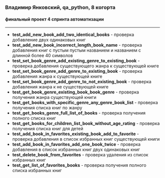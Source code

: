 ### Владимир Янковский, qa_python, 8 когорта
#### финальный проект 4 спринта автоматизации

---
- **test_add_new_book_add_two_identical_books** - проверка добавление двух одинаковых книг
- **test_add_new_book_incorrect_length_book_name** - проверка добавления книг с пустым пустым названием и названием с длинной более 40 символов
- **test_set_book_genre_add_existing_genre_to_existing_book** - проверка добавления существующего жанра к существующей книге
- **test_set_book_genre_add_genre_to_existing_book** - проверка добавления жанра к существующей книге
- **test_set_book_genre_add_genre_to_not_existing_book** - проверка добавления жанра к не существующей книге
- **test_get_book_genre_existing_book_book_genre** - проверка получения жанра существующей книги
- **test_get_books_with_specific_genre_any_genre_book_list** - проверка получения списка книг по жанру
- **test_get_books_genre_full_list_of_books** - проверка получения полного списка книг
- **test_get_books_for_children_list_book_without_age_rating** - проверка получения списка книг для детей
- **test_add_book_in_favorites_existing_book_add_to_favorite** - проверка добавления в список избранных книг существующей книги
- **test_add_book_in_favorites_add_one_book_twice** - проверка добавления в список избранных книг двух одинаковых книг
- **test_delete_book_from_favorites** - проверка удаления из список избранных книг
- **test_get_list_of_favorites_books** - проверка получения полного списка избранных книг
